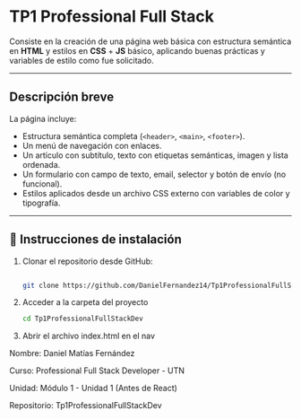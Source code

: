 # TP1 Professional Full Stack 
 
Consiste en la creación de una página web básica con estructura semántica en **HTML** y estilos en **CSS** + **JS** básico, aplicando buenas prácticas y variables de estilo como fue solicitado.  

---

## Descripción breve
La página incluye:
- Estructura semántica completa (`<header>`, `<main>`, `<footer>`).  
- Un menú de navegación con enlaces.  
- Un artículo con subtítulo, texto con etiquetas semánticas, imagen y lista ordenada.  
- Un formulario con campo de texto, email, selector y botón de envío (no funcional).  
- Estilos aplicados desde un archivo CSS externo con variables de color y tipografía.  

---

## 📂 Instrucciones de instalación

1. Clonar el repositorio desde GitHub:  
   ```bash

   git clone https://github.com/DanielFernandez14/Tp1ProfessionalFullStackDev.git

2. Acceder a la carpeta del proyecto

    ```bash
    cd Tp1ProfessionalFullStackDev

3. Abrir el archivo index.html en el nav



Nombre: Daniel Matías Fernández

Curso: Professional Full Stack Developer - UTN

Unidad: Módulo 1 - Unidad 1 (Antes de React)

Repositorio: Tp1ProfessionalFullStackDev


